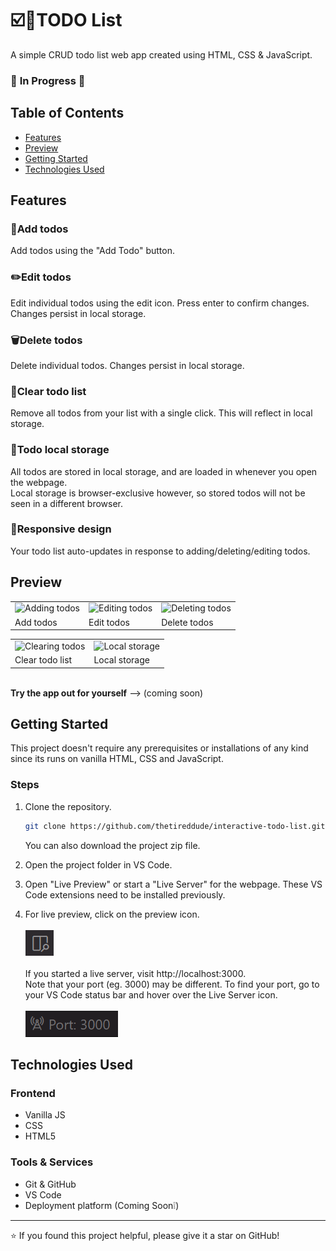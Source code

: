 # ☑️📃TODO List

A simple CRUD todo list web app created using HTML, CSS & JavaScript.

### 🚧 **In Progress** 🚧 ###

## Table of Contents
- [Features](#features)
- [Preview](#preview)
- [Getting Started](#getting-started)
- [Technologies Used](#technologies-used)

## Features

### 📝Add todos
Add todos using the "Add Todo" button.
### ✏️Edit todos
Edit individual todos using the edit icon. Press enter to confirm changes. Changes persist in local storage.
### 🗑️Delete todos
Delete individual todos. Changes persist in local storage.
### 🧹Clear todo list
Remove all todos from your list with a single click. This will reflect in local storage.
### 💾Todo local storage
All todos are stored in local storage, and are loaded in whenever you open the webpage.<br>Local storage is browser-exclusive however, so stored todos will not be seen in a different browser.
### 📱Responsive design
Your todo list auto-updates in response to adding/deleting/editing todos.

## Preview


|   |   |   |
|---|---|---|
| <img src="https://media1.giphy.com/media/v1.Y2lkPTc5MGI3NjExMnBidzR0cWg1MTB3YWR6dWZqcmJucWg3NDk2Z3Uyd2w4eTBzOHpwNSZlcD12MV9pbnRlcm5hbF9naWZfYnlfaWQmY3Q9Zw/hY9VSbmjbJRVMT93t2/giphy.gif" alt="Adding todos" width="250"> | <img src="https://media1.giphy.com/media/v1.Y2lkPTc5MGI3NjExbzB2azVmNHVlOGIwbzFvajMxdW9mbTY4enp2bjkxdHNyMHBqNDNjZCZlcD12MV9pbnRlcm5hbF9naWZfYnlfaWQmY3Q9Zw/cgAU9wvfitSmFSTEpB/giphy.gif" alt="Editing todos"> | <img src="https://media2.giphy.com/media/v1.Y2lkPTc5MGI3NjExMnQ0c2xzN3Npend2YWNmMTQweHZmZnFpMGRvcXpyaTNic2kzZGs1cyZlcD12MV9pbnRlcm5hbF9naWZfYnlfaWQmY3Q9Zw/XIMxwCHaWqqaYItjOC/giphy.gif" alt="Deleting todos"> |
| Add todos | Edit todos | Delete todos |

|   |   |
|---|---|
| <img src="https://media0.giphy.com/media/v1.Y2lkPTc5MGI3NjExazM5bGVjemRpZnphN3ljenl5N3ppbHRwZDRkN280M2IzZ245czBwNCZlcD12MV9pbnRlcm5hbF9naWZfYnlfaWQmY3Q9Zw/Ods2ecGS58e87QnER1/giphy.gif" alt="Clearing todos"> | <img src="https://media3.giphy.com/media/v1.Y2lkPTc5MGI3NjExMm91MWc3Z2FyMnZvczFnb2p3YWhmczA1NGRwOTFxbW1iMzljM2Y0MSZlcD12MV9pbnRlcm5hbF9naWZfYnlfaWQmY3Q9Zw/u1YDBAtb1SNwF6NLRB/giphy.gif" alt="Local storage"> |
| Clear todo list | Local storage |

**<br>Try the app out for yourself** --> (coming soon)

## Getting Started
This project doesn't require any prerequisites or installations of any kind since its runs on vanilla HTML, CSS and JavaScript.

### Steps

1. Clone the repository.
   ```bash
   git clone https://github.com/thetireddude/interactive-todo-list.git
   ```
   You can also download the project zip file.


2. Open the project folder in VS Code.

3. Open "Live Preview" or start a "Live Server" for the webpage. These VS Code extensions need to be installed previously.

4. For live preview, click on the preview icon.<br><br> ![alt text](preview-icon.png)<br><br>If you started a live server, visit http://localhost:3000.<br>Note that your port (eg. 3000) may be different. To find your port, go to your VS Code status bar and hover over the Live Server icon.<br><br> ![port: 3000](port.png)

## Technologies Used

### Frontend
- Vanilla JS
- CSS
- HTML5

### Tools & Services
- Git & GitHub
- VS Code
- Deployment platform (Coming Soon❕)

---

⭐ If you found this project helpful, please give it a star on GitHub!
